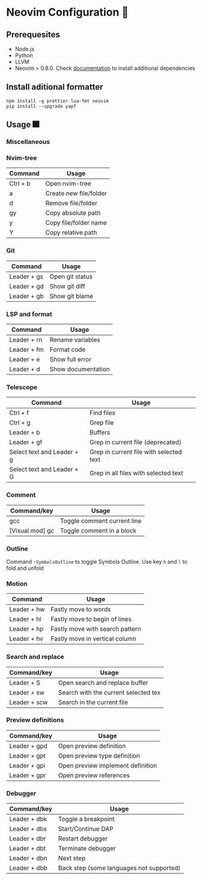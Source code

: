# Neovim Configuration 🔧

## Prerequesites

- Node.js
- Python
- LLVM
- Neovim > 0.8.0. Check [documentation](https://github.com/neovim/neovim/wiki/Building-Neovim) to install additional dependencies

## Install aditional formatter

```
npm install -g prettier lua-fmt neovim
pip install --upgrade yapf
```

## Usage 🎆

### Miscellaneous

### Nvim-tree

| Command  | Usage                  |
| -------- | ---------------------- |
| Ctrl + b | Open nvim-tree         |
| a        | Create new file/folder |
| d        | Remove file/folder     |
| gy       | Copy absolute path     |
| y        | Copy file/folder name  |
| Y        | Copy relative path     |

### Git

| Command     | Usage           |
| ----------- | --------------- |
| Leader + gs | Open git status |
| Leader + gd | Show git diff   |
| Leader + gb | Show git blame  |

### LSP and format

| Command     | Usage              |
| ----------- | ------------------ |
| Leader + rn | Rename variables   |
| Leader + fm | Format code        |
| Leader + e  | Show full error    |
| Leader + d  | Show documentation |

### Telescope

| Command                    | Usage                                   |
| -------------------------- | --------------------------------------- |
| Ctrl + f                   | Find files                              |
| Ctrl + g                   | Grep file                               |
| Leader + b                 | Buffers                                 |
| Leader + gf                | Grep in current file (deprecated)       |
| Select text and Leader + g | Grep in current file with selected text |
| Select text and Leader + G | Grep in all files with selected text    |

### Comment

| Command/key     | Usage                       |
| --------------- | --------------------------- |
| gcc             | Toggle comment current line |
| [Visual mod] gc | Toggle comment in a block   |

### Outline

Command `:SymbolsOutline` to toggle Symbols Outline. Use key `h` and `l` to fold and unfold

### Motion

| Command     | Usage                           |
| ----------- | ------------------------------- |
| Leader + hw | Fastly move to words            |
| Leader + hl | Fastly move to begin of lines   |
| Leader + hp | Fastly move with search pattern |
| Leader + hv | Fastly move in vertical column  |

### Search and replace

| Command/key  | Usage                                |
| ------------ | ------------------------------------ |
| Leader + S   | Open search and replace buffer       |
| Leader + sw  | Search with the current selected tex |
| Leader + scw | Search in the current file           |

### Preview definitions

| Command/key  | Usage                             |
| ------------ | --------------------------------- |
| Leader + gpd | Open preview definition           |
| Leader + gpt | Open preview type definition      |
| Leader + gpi | Open preview implement definition |
| Leader + gpr | Open preview references           |

### Debugger

| Command/key  | Usage                                    |
| ------------ | ---------------------------------------- |
| Leader + dbk | Toggle a breakpoint                      |
| Leader + dbs | Start/Continue DAP                       |
| Leader + dbr | Restart debugger                         |
| Leader + dbt | Terminate debugger                       |
| Leader + dbn | Next step                                |
| Leader + dbb | Back step (some languages not supported) |
